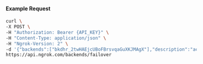 <!-- Code generated for API Clients. DO NOT EDIT. -->

#### Example Request

```bash
curl \
-X POST \
-H "Authorization: Bearer {API_KEY}" \
-H "Content-Type: application/json" \
-H "Ngrok-Version: 2" \
-d '{"backends":["bkdhr_2twHAEjcUBoFBrsvqaGuXKJMAgX"],"description":"acme failover","metadata":"{\"environment\": \"staging\"}"}' \
https://api.ngrok.com/backends/failover
```
